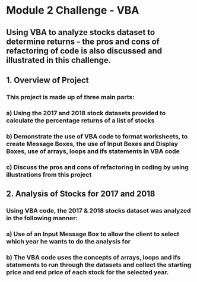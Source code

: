 # **Module 2 Challenge - VBA**
## Using VBA to analyze stocks dataset to determine returns  - the pros and cons of refactoring of code is also discussed and illustrated in this challenge.

## **1. Overview of Project**
### This project is made up of three main parts:
### a) Using the 2017 and 2018 stock datasets provided to calculate the percentage returns of a list of stocks 
### b) Demonstrate the use of VBA code to format worksheets, to create Message Boxes, the use of Input Boxes and Display Boxes, use of arrays, loops and ifs statements in VBA code
### c) Discuss the pros and cons of refactoring in coding by using illustrations from this project


## **2. Analysis of Stocks for 2017 and 2018**

### Using VBA code, the 2017 & 2018 stocks dataset was analyzed in the following manner:
### a) Use of an Input Message Box to allow the client to select which year he wants to do the analysis for
### b) The VBA code uses the concepts of arrays, loops and ifs statements to run through the datasets and collect the starting price and end price of each stock for the selected year.

